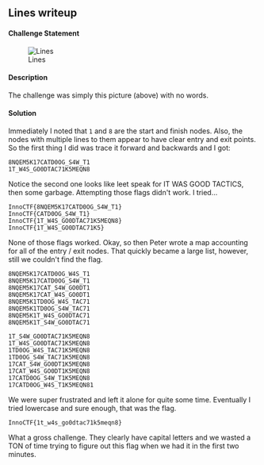 ## Lines writeup

#### Challenge Statement

<figure class='image-centered'>
	<img src='/static/media/lines.png' alt='Lines' />
  <figcaption>Lines</figcaption>
</figure>


#### Description

The challenge was simply this picture (above) with no words.

#### Solution

Immediately I noted that `1` and `8` are the start and finish nodes. Also, the nodes with multiple lines to them appear to have clear entry and exit points. So the first thing I did was trace it forward and backwards and I got:

```
8NQEM5K17CATD0OG_S4W_T1
1T_W4S_GO0DTAC71K5MEQN8
```

Notice the second one looks like leet speak for IT WAS GOOD TACTICS, then some garbage. Attempting those flags didn't work.  I tried...

```
InnoCTF{8NQEM5K17CATD0OG_S4W_T1}
InnoCTF{CATD0OG_S4W_T1}
InnoCTF{1T_W4S_GO0DTAC71K5MEQN8}
InnoCTF{1T_W4S_GO0DTAC71K5}
```

None of those flags worked. Okay, so then Peter wrote a map accounting for all of the entry / exit nodes. That quickly became a large list, however, still we couldn't find the flag.

```
8NQEM5K17CATD0OG_W4S_T1
8NQEM5K17CATD0OG_S4W_T1
8NQEM5K17CAT_S4W_GO0DT1
8NQEM5K17CAT_W4S_GO0DT1
8NQEM5K1TD0OG_W4S_TAC71
8NQEM5K1TD0OG_S4W_TAC71
8NQEM5K1T_W4S_GO0DTAC71
8NQEM5K1T_S4W_GO0DTAC71

1T_S4W_GO0DTAC71K5MEQN8
1T_W4S_GO0DTAC71K5MEQN8
1TD0OG_W4S_TAC71K5MEQN8
1TD0OG_S4W_TAC71K5MEQN8
17CAT_S4W_GO0DT1K5MEQN8
17CAT_W4S_GO0DT1K5MEQN8
17CATD0OG_S4W_T1K5MEQN8
17CATD0OG_W4S_T1K5MEQN81
```

We were super frustrated and left it alone for quite some time. Eventually I tried lowercase and sure enough, that was the flag.

```
InnoCTF{1t_w4s_go0dtac71k5meqn8}
```

What a gross challenge. They clearly have capital letters and we wasted a TON of time trying to figure out this flag when we had it in the first two minutes.
